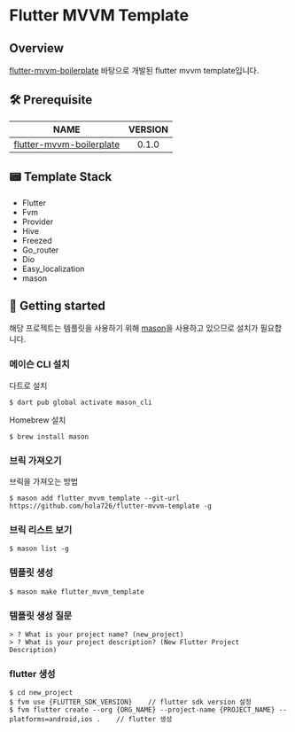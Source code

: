 # Flutter MVVM Template

## Overview
[flutter-mvvm-boilerplate](https://github.com/hola726/flutter-mvvm-boilerplate) 바탕으로 개발된 flutter mvvm template입니다.

## 🛠 Prerequisite

|             NAME             | VERSION |
|:----------------------------:|:-------:|
| [flutter-mvvm-boilerplate](https://github.com/hola726/flutter-mvvm-boilerplate) |  0.1.0  |


## 📟 Template Stack

- Flutter
- Fvm
- Provider
- Hive
- Freezed
- Go_router
- Dio
- Easy_localization
- mason

## 🚀 Getting started
해당 프로젝트는 템플릿을 사용하기 위해 [mason](https://github.com/felangel/mason/tree/master/packages/mason_cli#readme)을 사용하고 있으므로 설치가 필요합니다.

### 메이슨 CLI 설치
다트로 설치
``` shell
$ dart pub global activate mason_cli
```

Homebrew 설치
```shell
$ brew install mason
```
### 브릭 가져오기

브릭을 가져오는 방법
``` shell
$ mason add flutter_mvvm_template --git-url https://github.com/hola726/flutter-mvvm-template -g
```

### 브릭 리스트 보기
```shell
$ mason list -g
```

### 템플릿 생성
```shell
$ mason make flutter_mvvm_template
```

### 템플릿 생성 질문
```shell
> ? What is your project name? (new_project)
> ? What is your project description? (New Flutter Project Description)
```
### flutter 생성
``` shell
$ cd new_project
$ fvm use {FLUTTER_SDK_VERSION}    // flutter sdk version 설정
$ fvm flutter create --org {ORG_NAME} --project-name {PROJECT_NAME} --platforms=android,ios .    // flutter 생성
```
